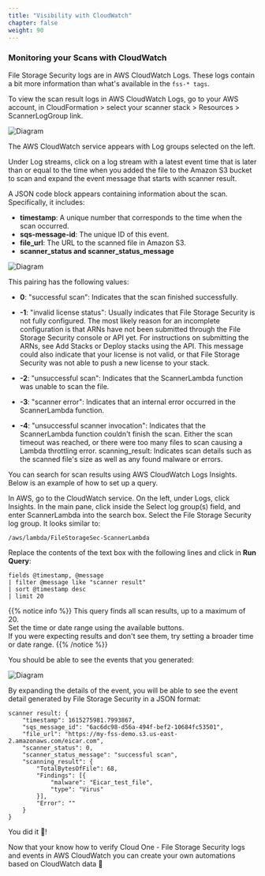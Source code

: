```yaml
---
title: "Visibility with CloudWatch"
chapter: false
weight: 90
---
```


### Monitoring your Scans with CloudWatch

File Storage Security logs are in AWS CloudWatch Logs. These logs contain a bit more information than what's available in the ```fss-* tags```.

To view the scan result logs in AWS CloudWatch Logs, go to your AWS account, in CloudFormation > select your scanner stack > Resources > ScannerLogGroup link. 

![Diagram](/images/fss-monitoring-cloudwatch.png)

The AWS CloudWatch service appears with Log groups selected on the left.

Under Log streams, click on a log stream with a latest event time that is later than or equal to the time when you added the file to the Amazon S3 bucket to scan and expand the event message that starts with scanner result.

A JSON code block appears containing information about the scan. Specifically, it includes:

* <b>timestamp</b>: A unique number that corresponds to the time when the scan occurred.
* <b>sqs-message-id</b>: The unique ID of this event.
* <b>file_url</b>: The URL to the scanned file in Amazon S3.
* <b>scanner_status and scanner_status_message</b>

![Diagram](/images/fss-cloudwatchevent.png)

This pairing has the following values:

* <b>0</b>:  "successful scan": Indicates that the scan finished successfully.

* <b>-1</b>: "invalid license status": Usually indicates that File Storage Security is not fully configured. The most likely reason for an incomplete configuration is that ARNs have not been submitted through the File Storage Security console or API yet. For instructions on submitting the ARNs, see Add Stacks or Deploy stacks using the API. This message could also indicate that your license is not valid, or that File Storage Security was not able to push a new license to your stack.

* <b>-2</b>: "unsuccessful scan": Indicates that the ScannerLambda function was unable to scan the file.

* <b>-3</b>: "scanner error": Indicates that an internal error occurred in the ScannerLambda function.

* <b>-4</b>: "unsuccessful scanner invocation": Indicates that the ScannerLambda function couldn't finish the scan. Either the scan timeout was reached, or there were too many files to scan causing a Lambda throttling error.
scanning_result: Indicates scan details such as the scanned file's size as well as any found malware or errors.

You can search for scan results using AWS CloudWatch Logs Insights. Below is an example of how to set up a query.

In AWS, go to the CloudWatch service.
On the left, under Logs, click Insights.
In the main pane, click inside the Select log group(s) field, and enter ScannerLambda into the search box. Select the File Storage Security log group. It looks similar to:

```
/aws/lambda/FileStorageSec-ScannerLambda
```

Replace the contents of the text box with the following lines and click in <b>Run Query</b>:

```
fields @timestamp, @message
| filter @message like "scanner result"
| sort @timestamp desc
| limit 20
```
{{% notice info %}}
This query finds all scan results, up to a maximum of 20.<br/>
Set the time or date range using the available buttons.<br/>
If you were expecting results and don't see them, try setting a broader time or date range.
{{% /notice %}}

You should be able to see the events that you generated:

![Diagram](/images/cw.png)

By expanding the details of the event, you will be able to see the event detail generated by File Storage Security in a JSON format:

```
scanner result: {
	"timestamp": 1615275981.7993867,
	"sqs_message_id": "6ac6dc98-d56a-494f-bef2-10684fc53501",
	"file_url": "https://my-fss-demo.s3.us-east-2.amazonaws.com/eicar.com",
	"scanner_status": 0,
	"scanner_status_message": "successful scan",
	"scanning_result": {
		"TotalBytesOfFile": 68,
		"Findings": [{
			"malware": "Eicar_test_file",
			"type": "Virus"
		}],
		"Error": ""
	}
}
```

You did it :tada:!

Now that your know how to verify Cloud One - File Storage Security logs and events in AWS CloudWatch you can create your own automations based on CloudWatch data :rocket: